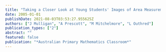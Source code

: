 ```yaml
---
title: "Taking a Closer Look at Young Students' Images of Area Measurement."
date: 2005-01-01
publishDate: 2021-08-03T03:53:27.955625Z
authors: ["J Mulligan", "A Prescott", "M Mitchelmore", "L Outhred"]
publication_types: ["2"]
abstract: ""
featured: false
publication: "*Australian Primary Mathematics Classroom*"
---
```


